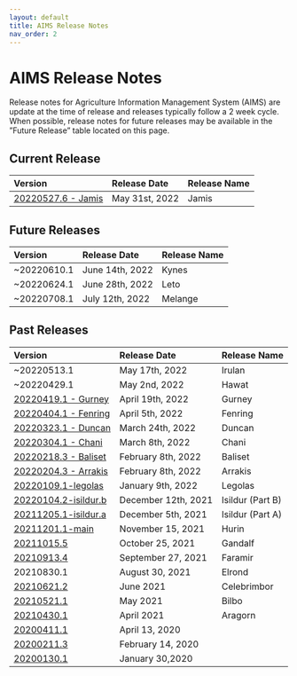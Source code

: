 ```yaml
---
layout: default
title: AIMS Release Notes
nav_order: 2
---
```


# AIMS Release Notes

Release notes for Agriculture Information Management System (AIMS) are update at the time of release and releases typically follow a 2 week cycle. When possible, release notes for future releases may be available in the ”Future Release” table located on this page.

## Current Release

| Version | Release Date | Release Name | 
|:------------- |:-------------|:-------------|
|[20220527.6 - Jamis](20220527.6%20-%20Jamis)|May 31st, 2022|Jamis|


## Future Releases

| Version | Release Date | Release Name | 
|:------------- |:-------------|:-------------|
| ~20220610.1 | June 14th, 2022 | Kynes |
| ~20220624.1 | June 28th, 2022 | Leto |
| ~20220708.1 | July 12th, 2022 | Melange |

## Past  Releases

| Version | Release Date | Release Name | 
|:------------- |:-------------|:-------------|
| ~20220513.1 | May 17th, 2022 | Irulan |
| ~20220429.1 | May 2nd, 2022 | Hawat |
|[20220419.1 - Gurney](20220419.1%20-%20Gurney)|April 19th, 2022|Gurney|
|[20220404.1 - Fenring](20220404.1%20-%20Fenring)|April 5th, 2022|Fenring|
|[20220323.1 - Duncan](20220323.1%20-%20Duncan)|March 24th, 2022|Duncan|
|[20220304.1 - Chani](20220304.1%20-%20Chani)|March 8th, 2022|Chani|
|[20220218.3 - Baliset](20220218.3%20-%20Baliset)|February 8th, 2022|Baliset|
|[20220204.3 - Arrakis](20220204.3%20-%20Arrakis)| February 8th, 2022 | Arrakis |
|[20220109.1-legolas](https://kdainfotech.atlassian.net/wiki/spaces/KIP/pages/2270724097)|January 9th, 2022|Legolas|
|[20220104.2-isildur.b](https://kdainfotech.atlassian.net/wiki/spaces/KIP/pages/2268168193)|December 12th, 2021 |Isildur (Part B)|
|[20211205.1-isildur.a](https://kdainfotech.atlassian.net/wiki/spaces/KIP/pages/2267250694)|December 5th, 2021|Isildur (Part A)|
|[20211201.1-main](https://kdainfotech.atlassian.net/wiki/spaces/KIP/pages/2265939969)|November 15, 2021 |Hurin|
|[20211015.5](https://kdainfotech.atlassian.net/wiki/spaces/KIP/pages/2262761473)|October 25, 2021|Gandalf|
|[20210913.4](https://kdainfotech.atlassian.net/wiki/spaces/KIP/pages/2247000076)|September 27, 2021|Faramir|
|20210830.1|August 30, 2021|Elrond|
|[20210621.2](https://kdainfotech.atlassian.net/wiki/spaces/KIP/pages/2111963137)|June 2021|Celebrimbor|
|[20210521.1](https://kdainfotech.atlassian.net/wiki/spaces/KIP/pages/1993146387)|May 2021|Bilbo|
|[20210430.1](https://kdainfotech.atlassian.net/wiki/spaces/KIP/pages/1829601286)|April 2021|Aragorn|
|[20200411.1](https://kdainfotech.atlassian.net/wiki/spaces/KIP/pages/928874497)|April 13, 2020||
|[20200211.3](https://kdainfotech.atlassian.net/wiki/spaces/KIP/pages/813629468)|February 14, 2020||
|[20200130.1](https://kdainfotech.atlassian.net/wiki/spaces/KIP/pages/813596680)|January 30,2020||

